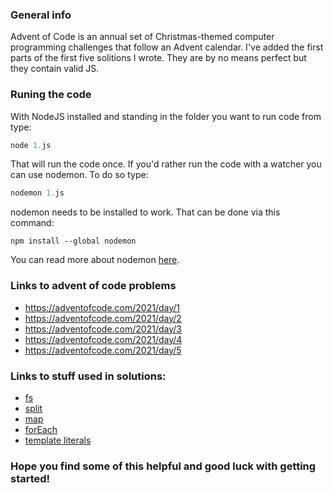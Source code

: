 ### General info

Advent of Code is an annual set of Christmas-themed computer programming challenges that follow an Advent calendar. I've added the first parts of the first five solitions I wrote. They are by no means perfect but they contain valid JS.

### Runing the code

With NodeJS installed and standing in the folder you want to run code from type:

```javascript
node 1.js
```

That will run the code once. If you'd rather run the code with a watcher you can use nodemon. To do so type:

```javascript
nodemon 1.js
```

nodemon needs to be installed to work. That can be done via this command:

```
npm install --global nodemon
```

You can read more about nodemon [here](https://github.com/remy/nodemon).

### Links to advent of code problems

- https://adventofcode.com/2021/day/1
- https://adventofcode.com/2021/day/2
- https://adventofcode.com/2021/day/3
- https://adventofcode.com/2021/day/4
- https://adventofcode.com/2021/day/5

### Links to stuff used in solutions:

- [fs](https://nodejs.org/api/fs.html#fsreadfilesyncpath-options)
- [split](https://developer.mozilla.org/en-US/docs/Web/JavaScript/Reference/Global_Objects/String/split)
- [map](https://developer.mozilla.org/en-US/docs/Web/JavaScript/Reference/Global_Objects/Array/map)
- [forEach](https://developer.mozilla.org/en-US/docs/Web/JavaScript/Reference/Global_Objects/Array/forEach)
- [template literals](https://developer.mozilla.org/en-US/docs/Web/JavaScript/Reference/Template_literals)

### Hope you find some of this helpful and good luck with getting started!
